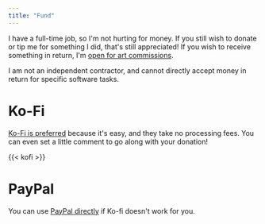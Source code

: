 ```yaml
---
title: "Fund"
---
```


I have a full-time job, so I'm not hurting for money. If you still wish to donate or tip me for something I did, that's still appreciated! If you wish to receive something in return, I'm [open for art commissions](/commission).

I am not an independent contractor, and cannot directly accept money in return for specific software tasks.

# Ko-Fi

[Ko-Fi is preferred](https://ko-fi.com/redstrate) because it's easy, and they take no processing fees. You can even set a little comment to go along with your donation!

{{< kofi >}}

# PayPal

You can use [PayPal directly](https://paypal.me/redstrate) if Ko-fi doesn't work for you.
